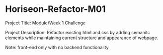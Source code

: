 # Horiseon-Refactor-M01

Project Title: Module/Week 1 Challenge

Project Description: Refactor existing html and css by adding semanitc elements while maintaining current structure and appearance of webpage.

Note: front-end only with no backend functionality

